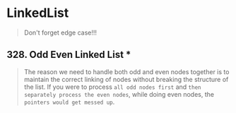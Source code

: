 # LinkedList

> Don't forget edge case!!!

## 328. Odd Even Linked List *

> The reason we need to handle both odd and even nodes together is to maintain the correct linking of nodes without breaking the structure of the list. If you were to process `all odd nodes first` and `then separately process the even nodes`, while doing even nodes, the `pointers would get messed up`.